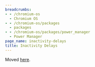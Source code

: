 ```yaml
---
breadcrumbs:
- - /chromium-os
  - Chromium OS
- - /chromium-os/packages
  - packages
- - /chromium-os/packages/power_manager
  - Power Manager
page_name: inactivity-delays
title: Inactivity Delays
---
```


Moved
[here](https://chromium.googlesource.com/chromiumos/platform2/+/master/power_manager/docs/inactivity_delays.md).